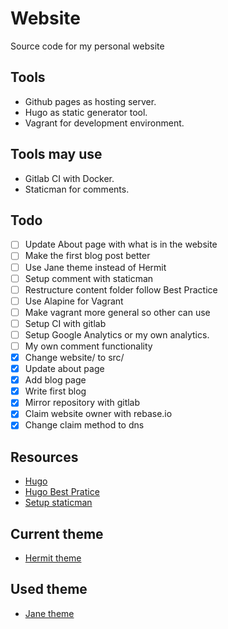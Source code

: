 # Website
Source code for my personal website

## Tools
* Github pages as hosting server.
* Hugo as static generator tool.
* Vagrant for development environment.

## Tools may use
* Gitlab CI with Docker.
* Staticman for comments.

## Todo
- [ ] Update About page with what is in the website
- [ ] Make the first blog post better
- [ ] Use Jane theme instead of Hermit
- [ ] Setup comment with staticman
- [ ] Restructure content folder follow Best Practice
- [ ] Use Alapine for Vagrant
- [ ] Make vagrant more general so other can use
- [ ] Setup CI with gitlab
- [ ] Setup Google Analytics or my own analytics.
- [ ] My own comment functionality
- [x] Change website/ to src/
- [x] Update about page
- [x] Add blog page
- [x] Write first blog
- [x] Mirror repository with gitlab
- [x] Claim website owner with rebase.io
- [x] Change claim method to dns

## Resources
- [Hugo](https://gohugo.io)
- [Hugo Best Pratice](https://github.com/spech66/hugo-best-practices)
- [Setup staticman](https://networkhobo.com/2017/12/30/hugo-staticman-nested-replies-and-e-mail-notifications/)

## Current theme
- [Hermit theme](https://github.com/Track3/hermit)

## Used theme
- [Jane theme](https://github.com/xianmin/hugo-theme-jane)
